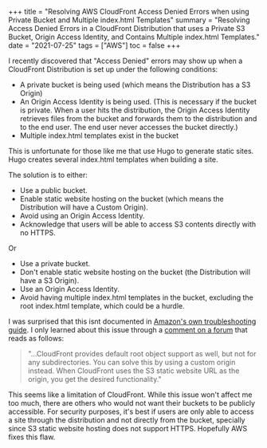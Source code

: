 +++
title = "Resolving AWS CloudFront Access Denied Errors when using Private Bucket and Multiple index.html Templates"
summary = "Resolving Access Denied Errors in a CloudFront Distribution that uses a Private S3 Bucket, Origin Access Identity, and Contains Multiple index.html Templates."
date = "2021-07-25"
tags = ["AWS"]
toc = false
+++

I recently discovered that "Access Denied" errors may show up when a CloudFront Distribution is set up under the following conditions:

- A private bucket is being used (which means the Distribution has a S3 Origin)
- An Origin Access Identity is being used. (This is necessary if the bucket is private. When a user hits the distribution, the Origin Access Identity retrieves files from the bucket and forwards them to the distribution and to the end user. The end user never accesses the bucket directly.)
- Multiple index.html templates exist in the bucket

This is unfortunate for those like me that use Hugo to generate static sites. Hugo creates several index.html templates when building a site.

The solution is to either:

- Use a public bucket.
- Enable static website hosting on the bucket (which means the Distribution will have a Custom Origin).
- Avoid using an Origin Access Identity.
- Acknowledge that users will be able to access S3 contents directly with no HTTPS.

Or

- Use a private bucket.
- Don't enable static website hosting on the bucket (the Distribution will have a S3 Origin).
- Use an Origin Access Identity.
- Avoid having multiple index.html templates in the bucket, excluding the root index.html template, which could be a hurdle.


I was surprised that this isnt documented in [Amazon's own troubleshooting guide](https://aws.amazon.com/premiumsupport/knowledge-center/s3-website-cloudfront-error-403/). I only learned about this issue through a [comment on a forum](https://forums.aws.amazon.com/thread.jspa?threadID=85849) that reads as follows:

> "...CloudFront provides default root object support as well, but not for any subdirectories. You can solve this by using a custom origin instead. When CloudFront uses the S3 static website URL as the origin, you get the desired functionality."

This seems like a limitation of CloudFront. While this issue won't affect me too much, there are others who would not want their buckets to be publicly accessible. For security purposes, it's best if users are only able to access a site through the distribution and not directly from the bucket, specially since S3 static website hosting does not support HTTPS. Hopefully AWS fixes this flaw.
